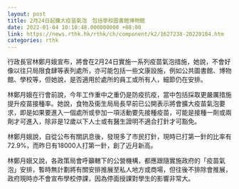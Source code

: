 ```yaml
---
layout: post
title: 2月24日起擴大疫苗氣泡　包括學校圖書館博物館
date: 2022-01-04 10:10:48.000000000 +08:00
link: https://news.rthk.hk/rthk/ch/component/k2/1627238-20220104.htm
categories: rthk
---
```


行政長官林鄭月娥宣布，將會在2月24日實施一系列疫苗氣泡措施，她說，不會好像以往只局限食肆等表列處所，亦可能包括一些文康設施，例如公共圖書館、博物館、學校等，但她說，是否適用於處所的員工或所有人，細節仍在安排。

林鄭月娥在行會前說，今年工作重中之重仍是防疫抗疫，當中包括採取更嚴厲措施提升疫苗接種率。她說，食物及衞生局局長早前已公開表示將會擴大疫苗氣泡要求，即是如果要進入一個處所或參加一項活動要先接種疫苗，可能是接種一劑或兩劑才可進入，除非是12歲以下人士或有醫生證明不適合打針才可豁免。

林鄭月娥說，自從公布有關訊息後，發現多了市民打針，現時已打第一針的比率有72.9%，而昨日有18000人打第一針，創了近月新高。

林鄭月娥又說，各政策局會呼籲轄下的公營機構，都應跟隨實施政府的「疫苗氣泡」安排，暫時無計劃將有關安排推展至私人地方或商場，但往後不排除會推展，政府現時亦不會宣布學校停課，因為停面授課對學生的影響非常大。
